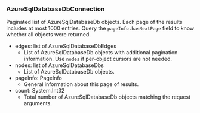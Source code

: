 ### AzureSqlDatabaseDbConnection
Paginated list of AzureSqlDatabaseDb objects. Each page of the results includes at most 1000 entries. Query the `pageInfo.hasNextPage` field to know whether all objects were returned.

- edges: list of AzureSqlDatabaseDbEdges
  - List of AzureSqlDatabaseDb objects with additional pagination information. Use `nodes` if per-object cursors are not needed.
- nodes: list of AzureSqlDatabaseDbs
  - List of AzureSqlDatabaseDb objects.
- pageInfo: PageInfo
  - General information about this page of results.
- count: System.Int32
  - Total number of AzureSqlDatabaseDb objects matching the request arguments.
